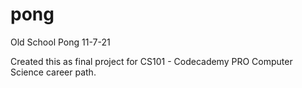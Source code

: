 # pong
Old School Pong
11-7-21

Created this as final project for CS101 - Codecademy PRO Computer Science career path.     
